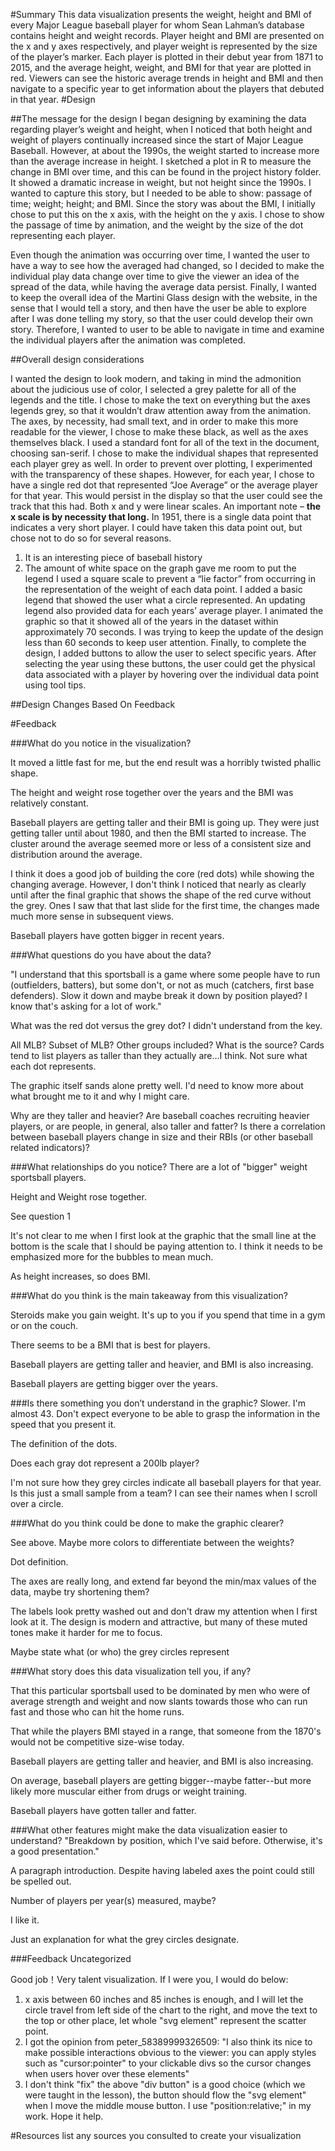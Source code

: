 #Summary
This data visualization presents the weight, height and BMI of every Major League baseball player for whom Sean Lahman’s database contains height and weight records.   Player height and BMI are presented on the x and y axes respectively, and player weight is represented by the size of the player’s marker. Each player is plotted in their debut year from 1871 to 2015, and the average height, weight, and BMI for that year are plotted in red.  Viewers can see the historic average trends in height and BMI and then navigate to a specific year to get information about the players that debuted in that year.
#Design

##The message for the design
I began designing by examining the data regarding player’s weight and height, when I noticed that both height and weight of players continually increased since the start of Major League Baseball.  However, at about the 1990s, the weight started to increase more than the average increase in height.  I sketched a plot in R to measure the change in BMI over time, and this can be found in the project history folder.  It showed a dramatic increase in weight, but not height since the 1990s.  I wanted to capture this story, but I needed to be able to show: passage of time; weight; height; and BMI.  Since the story was about the BMI, I initially chose to put this on the x axis, with the height on the y axis.  I chose to show the passage of time by animation, and the weight by the size of the dot representing each player.

Even though the animation was occurring over time, I wanted the user to have a way to see how the averaged had changed, so I decided to make the individual play data change over time to give the viewer an idea of the spread of the data, while having the average data persist. 
Finally, I wanted to keep the overall idea of the Martini Glass design with the website, in the sense that I would tell a story, and then have the user be able to explore after I was done telling my story, so that the user could develop their own story.  Therefore, I wanted to user to be able to navigate in time and examine the individual players after the animation was completed.

##Overall design considerations

I wanted the design to look modern, and taking in mind the admonition about the judicious use of color, I selected a grey palette for all of the legends and the title.   I chose to make the text on everything but the axes legends grey, so that it wouldn’t draw attention away from the animation.  The axes, by necessity, had small text, and in order to make this more readable for the viewer, I chose to make these black, as well as the axes themselves black.  I used a standard font for all of the text in the document, choosing san-serif.
I chose to make the individual shapes that represented each player grey as well.  In order to prevent over plotting, I experimented with the transparency of these shapes.  However, for each year, I chose to have a single red dot that represented “Joe Average” or the average player for that year.  This would persist in the display so that the user could see the track that this had.
Both x and y were linear scales.   An important note – **the x scale is by necessity that long.**  In 1951, there is a single data point that indicates a very short player. I could have taken this data point out, but chose not to do so for several reasons.
1.	It is an interesting piece of baseball history
2.	The amount of white space on the graph gave me room to put the legend
I used a square scale to prevent a “lie factor” from occurring in the representation of the weight of each data point. 
I added a basic legend that showed the user what a circle represented.  An updating legend also provided data for each years’ average player. 
I animated the graphic so that it showed all of the years in the dataset within approximately 70 seconds.  I was trying to keep the update of the design less than 60 seconds to keep user attention. 
Finally, to complete the design, I added buttons to allow the user to select specific years.  After selecting the year using these buttons, the user could get the physical data associated with a player by hovering over the individual data point using tool tips.


##Design Changes Based On Feedback

#Feedback

###What do you notice in the visualization?

It moved a little fast for me, but the end result was a horribly twisted phallic shape.

The height and weight rose together over the years and the BMI was relatively constant.

Baseball players are getting taller and their BMI is going up.  They were just getting taller until about 1980, and then the BMI started to increase.  The cluster around the average seemed more or less of a consistent size and distribution around the average.

I think it does a good job of building the core (red dots) while showing the changing average.  However, I don't think I noticed that nearly as clearly until after the final graphic that shows the shape of the red curve without the grey.  Ones I saw that that last slide for the first time, the changes made much more sense in subsequent views.

Baseball players have gotten bigger in recent years.

###What questions do you have about the data?

"I understand that this sportsball is a game where some people have to run (outfielders, batters), but some don't, or not as much (catchers, first base defenders). Slow it down and maybe break it down by position played? I know that's asking for a lot of work."

What was the red dot versus the grey dot? I didn't understand from the key.

All MLB?  Subset of MLB?  Other groups included?  What is the source?  Cards tend to list players as taller than they actually are...I think.  Not sure what each dot represents.

The graphic itself sands alone pretty well.  I'd need to know more about what brought me to it and why I might care. 

Why are they taller and heavier? Are baseball coaches recruiting heavier players, or are people, in general, also taller and fatter? Is there a correlation between baseball players change in size and their RBIs (or other baseball related indicators)?

###What relationships do you notice?
There are a lot of "bigger" weight sportsball players.

Height and Weight rose together.

See question 1

It's not clear to me when I first look at the graphic that the small line at the bottom is the scale that I should be paying attention to.  I think it needs to be emphasized more for the bubbles to mean much.

As height increases, so does BMI.


###What do you think is the main takeaway from this visualization?

Steroids make you gain weight. It's up to you if you spend that time in a gym or on the couch.

There seems to be a BMI that is best for players.

Baseball players are getting taller and heavier, and BMI is also increasing.

Baseball players are getting bigger over the years.

###Is there something you don’t understand in the graphic?
Slower. I'm almost 43. Don't expect everyone to be able to grasp the information in the speed that you present it.

The definition of the dots.

Does each gray dot represent a 200lb player?

I'm not sure how they grey circles indicate all baseball players for that year. Is this just a small sample from a team? I can see their names when I scroll over a circle.


###What do you think could be done to make the graphic clearer?

See above. Maybe more colors to differentiate between the weights?

Dot definition.

The axes are really long, and extend far beyond the min/max values of the data, maybe try shortening them?

The labels look pretty washed out and don't draw my attention when I first look at it.  The design is modern and attractive, but many of these muted tones make it harder for me to focus.

Maybe state what (or who) the grey circles represent

###What story does this data visualization tell you, if any?

That this particular sportsball used to be dominated by men who were of average strength and weight and now slants towards those who can run fast and those who can hit the home runs.

That while the players BMI stayed in a range, that someone from the 1870's would not be competitive size-wise today.

Baseball players are getting taller and heavier, and BMI is also increasing.

On average, baseball players are getting bigger--maybe fatter--but more likely more muscular either from drugs or weight training.

Baseball players have gotten taller and fatter.

###What other features might make the data visualization easier to understand?
"Breakdown by position, which I've said before.
Otherwise, it's a good presentation."

A paragraph introduction. Despite having labeled axes the point could still be spelled out.

Number of players per year(s) measured, maybe?

I like it.

Just an explanation for what the grey circles designate.

###Feedback Uncategorized

Good job！Very talent visualization.
If I were you, I would do below:
1) x axis between 60 inches and 85 inches is enough, and I will let the circle travel from left side of the chart to the right, and move the text to the top or other place, let whole "svg element" represent the scatter point.
2) I got the opinion from peter_58389999326509:
"I also think its nice to make possible interactions obvious to the viewer: you can apply styles such as "cursor:pointer" to your clickable divs so the cursor changes when users hover over these elements"
3) I don't think "fix" the above "div button" is a good choice (which we were taught in the lesson), the button should flow the "svg element" when I move the middle mouse button. I use "position:relative;" in my work.
Hope it help.



#Resources
list any sources you consulted to create your visualization